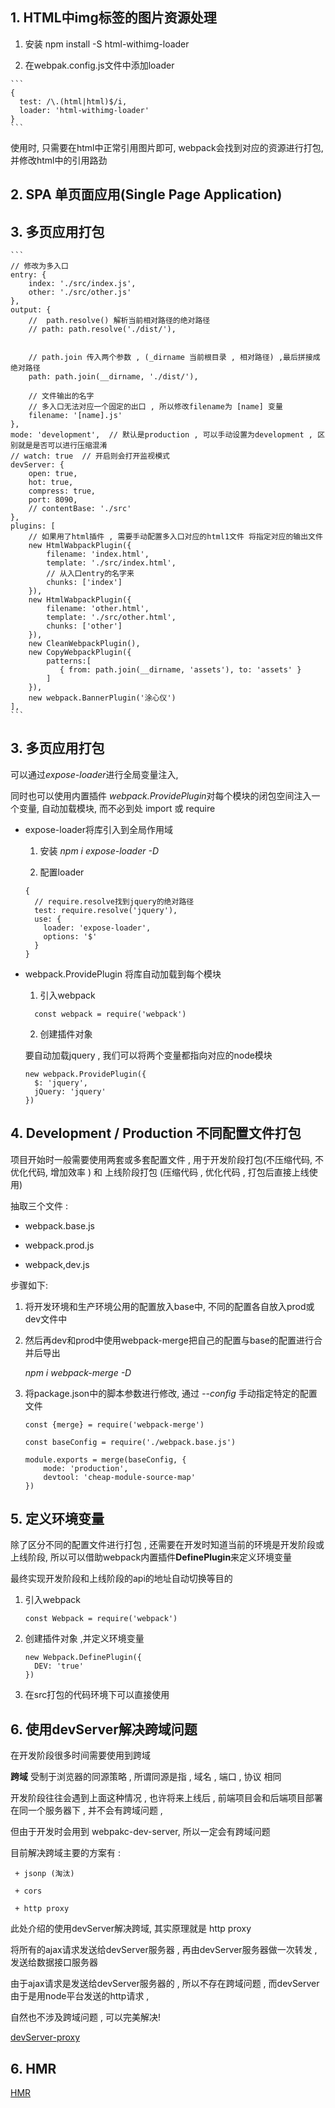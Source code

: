 ## 1. HTML中img标签的图片资源处理

  1. 安装 npm install -S html-withimg-loader
  
  2. 在webpak.config.js文件中添加loader
  
    ```
    {
      test: /\.(html|html)$/i,
      loader: 'html-withimg-loader'
    }
    ```
   使用时, 只需要在html中正常引用图片即可, webpack会找到对应的资源进行打包, 并修改html中的引用路劲
   
## 2. SPA 单页面应用(Single Page Application)

## 3. 多页应用打包

    ```
    // 修改为多入口
    entry: {
        index: './src/index.js',
        other: './src/other.js'
    },
    output: {
        //  path.resolve() 解析当前相对路径的绝对路径
        // path: path.resolve('./dist/'),


        // path.join 传入两个参数 , (_dirname 当前根目录 , 相对路径) ,最后拼接成绝对路径
        path: path.join(__dirname, './dist/'),

        // 文件输出的名字
        // 多入口无法对应一个固定的出口 , 所以修改filename为 [name] 变量
        filename: '[name].js'
    },
    mode: 'development',  // 默认是production , 可以手动设置为development , 区别就是是否可以进行压缩混淆
    // watch: true  // 开启则会打开监视模式
    devServer: {
        open: true,
        hot: true,
        compress: true,
        port: 8090,
        // contentBase: './src'
    },
    plugins: [
        // 如果用了html插件 , 需要手动配置多入口对应的html1文件 将指定对应的输出文件
        new HtmlWabpackPlugin({
            filename: 'index.html',
            template: './src/index.html',
            // 从入口entry的名字来
            chunks: ['index']
        }),
        new HtmlWabpackPlugin({
            filename: 'other.html',
            template: './src/other.html',
            chunks: ['other']
        }),
        new CleanWebpackPlugin(),
        new CopyWebpackPlugin({
            patterns:[
               { from: path.join(__dirname, 'assets'), to: 'assets' }
            ]
        }),
        new webpack.BannerPlugin('涂心仪')
    ],
    ```
    
    
 ## 3. 多页应用打包
 
  可以通过*expose-loader*进行全局变量注入, 
  
  同时也可以使用内置插件 *webpack.ProvidePlugin*对每个模块的闭包空间注入一个变量, 自动加载模块, 而不必到处 import 或 require
  
  + expose-loader将库引入到全局作用域
  
      1. 安装 *npm i expose-loader -D*
      
      2. 配置loader
      
      ```
      {
        // require.resolve找到jquery的绝对路径
        test: require.resolve('jquery'),
        use: {
          loader: 'expose-loader',
          options: '$'
        }
      }
      ```
      
  + webpack.ProvidePlugin 将库自动加载到每个模块
  
    1. 引入webpack
    
      ```
        const webpack = require('webpack')
      ```
      
    2. 创建插件对象
    
    要自动加载jquery , 我们可以将两个变量都指向对应的node模块
    
    ```
    new webpack.ProvidePlugin({
      $: 'jquery',
      jQuery: 'jquery'
    })
    ```
 
 
 ## 4. Development / Production 不同配置文件打包
 
 项目开始时一般需要使用两套或多套配置文件 , 用于开发阶段打包(不压缩代码, 不优化代码, 增加效率 ) 和 上线阶段打包 (压缩代码 , 优化代码 , 打包后直接上线使用)
 
 抽取三个文件 :
 
   + webpack.base.js
   
   + webpack.prod.js
   
   + webpack,dev.js
   
  步骤如下: 
  
   1. 将开发环境和生产环境公用的配置放入base中, 不同的配置各自放入prod或dev文件中
   
   2. 然后再dev和prod中使用webpack-merge把自己的配置与base的配置进行合并后导出
   
      *npm i webpack-merge -D*
   
   3. 将package.json中的脚本参数进行修改, 通过 *--config* 手动指定特定的配置文件
   
      ```
      const {merge} = require('webpack-merge')

      const baseConfig = require('./webpack.base.js')

      module.exports = merge(baseConfig, {
          mode: 'production',
          devtool: 'cheap-module-source-map'
      })

      ```
      
 ## 5. 定义环境变量
 
  除了区分不同的配置文件进行打包 , 还需要在开发时知道当前的环境是开发阶段或上线阶段, 所以可以借助webpack内置插件**DefinePlugin**来定义环境变量
  
  最终实现开发阶段和上线阶段的api的地址自动切换等目的
  
   1. 引入webpack
   
      ```
      const Webpack = require('webpack')
      ```
      
   2. 创建插件对象 ,并定义环境变量
   
      ```
      new Webpack.DefinePlugin({
        DEV: 'true'
      })
      ```
      
   3. 在src打包的代码环境下可以直接使用
   
   
  ## 6. 使用devServer解决跨域问题
  
  在开发阶段很多时间需要使用到跨域 
  
  **跨域** 受制于浏览器的同源策略 , 所谓同源是指 , 域名 , 端口 , 协议 相同
  
  开发阶段往往会遇到上面这种情况 , 也许将来上线后 , 前端项目会和后端项目部署在同一个服务器下 , 并不会有跨域问题 , 
  
  但由于开发时会用到 webpakc-dev-server, 所以一定会有跨域问题
  
  目前解决跨域主要的方案有 : 
  
     + jsonp (淘汰)
     
     + cors
     
     + http proxy
     
   此处介绍的使用devServer解决跨域, 其实原理就是 http proxy
   
   将所有的ajax请求发送给devServer服务器 , 再由devServer服务器做一次转发 , 发送给数据接口服务器
   
   由于ajax请求是发送给devServer服务器的 , 所以不存在跨域问题 , 而devServer由于是用node平台发送的http请求 ,
   
   自然也不涉及跨域问题 , 可以完美解决!
   
   [devServer-proxy](https://webpack.js.org/configuration/dev-server/#devserverproxy)
   
   
## 6. HMR

  [HMR](https://webpack.js.org/guides/hot-module-replacement/)
  
  
  
  
  
  
  
  
  
  
  
  
  
  
  
  
  
  
  
  
  
  
  
  
  
